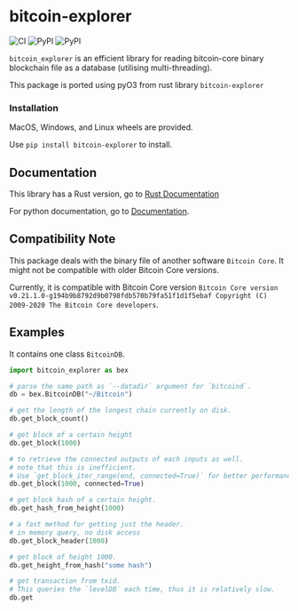 # bitcoin-explorer
![CI](https://github.com/Congyuwang/Py-Bitcoin-Explorer/actions/workflows/CI.yml/badge.svg)
![PyPI](https://img.shields.io/pypi/dm/bitcoin-explorer)
![PyPI](https://img.shields.io/pypi/wheel/bitcoin-explorer)

`bitcoin_explorer` is an efficient library for reading
bitcoin-core binary blockchain file as a database (utilising multi-threading).

This package is ported using pyO3 from rust library `bitcoin-explorer`

### Installation

MacOS, Windows, and Linux wheels are provided.

Use `pip install bitcoin-explorer` to install.

## Documentation

This library has a Rust version, go to [Rust Documentation](https://docs.rs/bitcoin-explorer/)

For python documentation, go to [Documentation](https://congyuwang.github.io/Py-Bitcoin-Explorer/bitcoin_explorer.html).

## Compatibility Note

This package deals with the binary file of another software `Bitcoin Core`.
It might not be compatible with older Bitcoin Core versions.

Currently, it is compatible with Bitcoin Core version
`Bitcoin Core version v0.21.1.0-g194b9b8792d9b0798fdb570b79fa51f1d1f5ebaf
Copyright (C) 2009-2020 The Bitcoin Core developers`.

## Examples

It contains one class `BitcoinDB`.

```python
import bitcoin_explorer as bex

# parse the same path as `--datadir` argument for `bitcoind`.
db = bex.BitcoinDB("~/Bitcoin")

# get the length of the longest chain currently on disk.
db.get_block_count()

# get block of a certain height
db.get_block(1000)

# to retrieve the connected outputs of each inputs as well.
# note that this is inefficient.
# Use `get_block_iter_range(end, connected=True)` for better performance.
db.get_block(1000, connected=True)

# get block hash of a certain height.
db.get_hash_from_height(1000)

# a fast method for getting just the header.
# in memory query, no disk access
db.get_block_header(1000)

# get block of height 1000.
db.get_height_from_hash("some hash")

# get transaction from txid.
# This queries the `levelDB` each time, thus it is relatively slow.
db.get